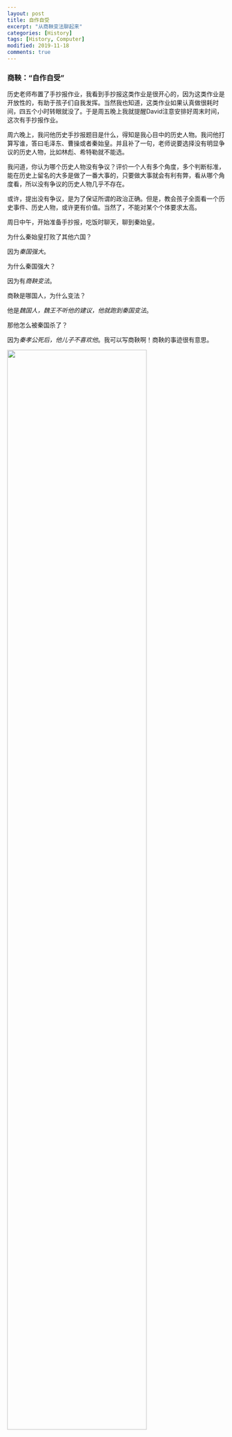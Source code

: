 ```yaml
---
layout: post
title: 自作自受
excerpt: "从商鞅变法聊起来"
categories: [History]
tags: [History, Computer]
modified: 2019-11-18
comments: true
---
```



### 商鞅：“自作自受”

历史老师布置了手抄报作业，我看到手抄报这类作业是很开心的，因为这类作业是开放性的，有助于孩子们自我发挥。当然我也知道，这类作业如果认真做很耗时间，四五个小时转眼就没了。于是周五晚上我就提醒David注意安排好周末时间，这次有手抄报作业。

周六晚上，我问他历史手抄报题目是什么，得知是我心目中的历史人物。我问他打算写谁，答曰毛泽东、曹操或者秦始皇。并且补了一句，老师说要选择没有明显争议的历史人物，比如林彪、希特勒就不能选。

我问道，你认为哪个历史人物没有争议？评价一个人有多个角度，多个判断标准，能在历史上留名的大多是做了一番大事的，只要做大事就会有利有弊，看从哪个角度看，所以没有争议的历史人物几乎不存在。

或许，提出没有争议，是为了保证所谓的政治正确。但是，教会孩子全面看一个历史事件、历史人物，或许更有价值。当然了，不能对某个个体要求太高。

周日中午，开始准备手抄报，吃饭时聊天，聊到秦始皇。

为什么秦始皇打败了其他六国？

因为*秦国强大*。

为什么秦国强大？

因为有*商鞅变法*。

商鞅是哪国人，为什么变法？

他是*魏国人，魏王不听他的建议，他就跑到秦国变法*。

那他怎么被秦国杀了？

因为*秦孝公死后，他儿子不喜欢他*。我可以写商鞅啊！商鞅的事迹很有意思。

<img src="../../img/2019-11-18-zizuozishou-1.png" width="80%" style="max-width:1079px" />

我们聊了一会儿，总结了几个问题需要回答：
* 商鞅为什么在秦国变法？
* 商鞅一生中，商鞅、国王、普通百姓的追求分别是什么？
* 商鞅变法对历史产生了什么影响？
* 如果你是当时的秦人，你对商鞅变法是什么态度？

然后经过数小时的折腾，他最后给出的大标题是，“自作自受”。理由，商鞅变法，重典治国，结果自己要逃跑时，无路可逃，因为他没有身份旅店都不敢接待他。

通过这个作业，如果能让孩子有点儿意识，把自己代入历史，从不同角度看历史，意识到不同人有不同的诉求，可以说时间没有白费吧。

### 用什么电脑呢？

作为个人电脑，当前市面上主要是：
* PC：运行Windows，大部分人都在用。
* Mac：运行Mac OS，苹果独家的，也有不少人用。
* Linux：用得人少多了，很正常。

<img src="../../img/2019-11-18-zizuozishou-2.png" width="80%" style="max-width:1079px" />

既有工作原因，也有个人原因，最近琢磨了一下桌面操作系统。不远的三四年前吧，我感觉Mac超出Windows一大截，我第一次用Mac时，开始是不适应的，适应后就不想回Windows了。

随着Windows 10的突飞猛进，体验越来越接近，差异变小了，而且，Windows 10上都能跑Linux了。

微软真的很厉害，变革得彻底，进步也很大，
* 我的确几乎遇不到Windows死机的情况了，大部分时候也感觉很快很稳定。
* 微软的软件也越来越棒了，无论是常用的Office系列，还是编码码字都可以的VS Code。

装了Windows 10的PC也越来越好用了，相对来讲，感觉Apple最近在走下坡路：
* Mac OS从10.14开始，那个耗电呀，几乎要时刻挂着呼吸机了。
* MacBook Pro的键盘，为了追求薄，缩短一半行程，严重影响体验，干脆做成iPad算了，自己配个机械键盘还过瘾。
* MacOS也学会死机或者自己重启了。

曾经感觉苹果电脑算是一个完美的个人电脑，电力持久、体验好、软件丰富稳定、有设计感。现在这些优势感觉都不明显了。

如果将来再换电脑，我可能会考虑换个Liux的，因为：
1. Linux电脑便宜。Linux发行版可以说都是免费的，Linux的计算消耗小，用上一代硬件就够用。现在好的PC或者苹果都是五位数的，可能怪猪肉吧。
2. 硬件选择多，总能挑出来一款手感好、视觉效果好的。
3. 常用软件跨平台的越来越多了。
4. 可折腾。退休有闲的可以多玩，比如用哪个软件看照片啊？好多，好烦。图片

我的MBP坏了一个键，导致花7天时间换整个键盘，因为是设计缺陷，所以过保了也免费换。希望苹果提高键盘体验，毕竟苹果整体的软件生态还是很好的。

### Linux桌面版的软件生态
云服务吃软件产业吃得厉害，无论是开源软件还是闭源软件。我很难理解，面向个人的软件怎么生存，越来越多免费软件可用，不是每个免费软都有能力做什么价值转移，那码农怎么活？

### 期中考试

最近听到David篮球俱乐部的几位家长都不让孩子打球了，因为进入初中成绩下降了。我给David说，无论你考试成绩咋样，球照打，因为打球绝对不是影响成绩的原因，有别的原因。

将来我要是想改主意，我就来这里看看我说的这个话。